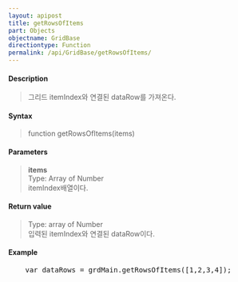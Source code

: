 ```yaml
---
layout: apipost
title: getRowsOfItems
part: Objects
objectname: GridBase
directiontype: Function
permalink: /api/GridBase/getRowsOfItems/
---
```



#### Description

> 그리드 itemIndex와 연결된 dataRow를 가져온다.  

#### Syntax

> function getRowsOfItems(items)  

#### Parameters

> **items**  
> Type: Array of Number  
> itemIndex배열이다.  

#### Return value

> Type: array of Number  
> 입력된 itemIndex와 연결된 dataRow이다.  

#### Example

<pre class="prettyprint">
    var dataRows = grdMain.getRowsOfItems([1,2,3,4]);
</pre>
